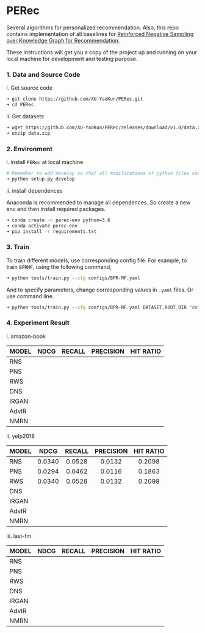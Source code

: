 # PERec
Several algorithms for personalized recommendation. Also, this repo contains implementation of all baselines for [Reinforced Negative Sampling over Knowledge Graph for Recommendation](http://staff.ustc.edu.cn/~hexn/papers/www20-KGPolicy.pdf).
 
These instructions will get you a copy of the project up and running on your local machine for development and testing purpose.

### 1. Data and Source Code
i. Get source code
```bash
➜ git clone https://github.com/XU-YaoKun/PERec.git
➜ cd PERec 
```
ii. Get datasets
```bash
➜ wget https://github.com/XU-YaoKun/PERec/releases/download/v1.0/data.zip
➜ unzip data.zip
```
### 2. Environment
i. install `PERec` at local machine
```bash
# Remember to add develop so that all modifications of python files could take effects.
➜ python setup.py develop 
```
ii. install dependences

Anaconda is recommended to manage all dependences. So create a new env and then install required packages.
```bash
➜ conda create -n perec-env python=3.6
➜ conda activate perec-env 
➜ pip install -r requirements.txt 
```
### 3. Train

To train different models, use corresponding config file. For example, to train `BPRMF`, using the following command,
```bash
➜ python tools/train.py --cfg configs/BPR-MF.yaml 
```
And to specify parameters, change corresponding values in `.yaml` files. Or use command line.
```bash
➜ python tools/train.py --cfg configs/BPR-MF.yaml DATASET.ROOT_DIR "data/amazon-book" 
```

### 4. Experiment Result

i. amazon-book

|MODEL|NDCG|RECALL|PRECISION|HIT RATIO|
|-----|:--:|-----:|-----|:--:|
|RNS|   |      |     |    |
|PNS|   |      |     |    |
|RWS|   |      |     |    |
|DNS| | | | |
|IRGAN| | | | |
|AdvIR| | | | |
|NMRN| | | | |

ii. yelp2018

|MODEL|NDCG|RECALL|PRECISION|HIT RATIO|
|-----|:--:|:---:|:---:|:--:|
|RNS|0.0340|0.0528|0.0132|0.2098|
|PNS|0.0294|0.0462|0.0116|0.1863|
|RWS|0.0340|0.0528|0.0132|0.2098|
|DNS|||||
|IRGAN|||||
|AdvIR|||||
|NMRN|||||

iii. last-fm

|MODEL|NDCG|RECALL|PRECISION|HIT RATIO|
|-----|:--:|-----:|-----|:--:|
|RNS|   |      |     |    |
|PNS|   |      |     |    |
|RWS|   |      |     |    |
|DNS| | | | |
|IRGAN| | | | |
|AdvIR| | | | |
|NMRN| | | | |